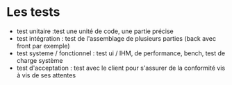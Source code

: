 # Les tests

- test unitaire :test une unité de code, une partie précise
- test intégration : test de l'assemblage de plusieurs parties (back avec front par exemple)
- test systeme / fonctionnel : test ui / IHM, de performance, bench, test de charge système 
- test d'acceptation : test avec le client pour s'assurer de la conformité vis à vis de ses attentes 

